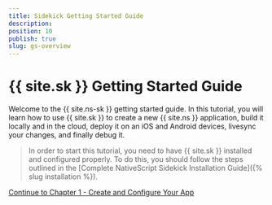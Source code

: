 ```yaml
---
title: Sidekick Getting Started Guide
description: 
position: 10
publish: true
slug: gs-overview
---
```


# {{ site.sk }} Getting Started Guide

Welcome to the {{ site.ns-sk }} getting started guide. In this tutorial, you will learn how to use {{ site.sk }} to create a new {{ site.ns }} application, build it locally and in the cloud, deploy it on an iOS and Android devices, livesync your changes, and finally debug it.

> In order to start this tutorial, you need to have {{ site.sk }} installed and configured properly. To do this, you should follow the steps outlined in the [Complete NativeScript Sidekick Installation Guide]({% slug installation %}).

<div class="next-chapter-link-container">
  <a href="create-app">Continue to Chapter 1 - Create and Configure Your App</a>
</div>
